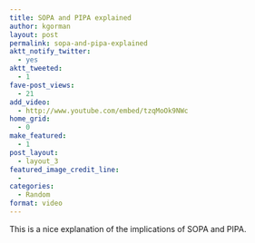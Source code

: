 ```yaml
---
title: SOPA and PIPA explained
author: kgorman
layout: post
permalink: sopa-and-pipa-explained
aktt_notify_twitter:
  - yes
aktt_tweeted:
  - 1
fave-post_views:
  - 21
add_video:
  - http://www.youtube.com/embed/tzqMoOk9NWc
home_grid:
  - 0
make_featured:
  - 1
post_layout:
  - layout_3
featured_image_credit_line:
  -
categories:
  - Random
format: video
---
```

This is a nice explanation of the implications of SOPA and PIPA.
